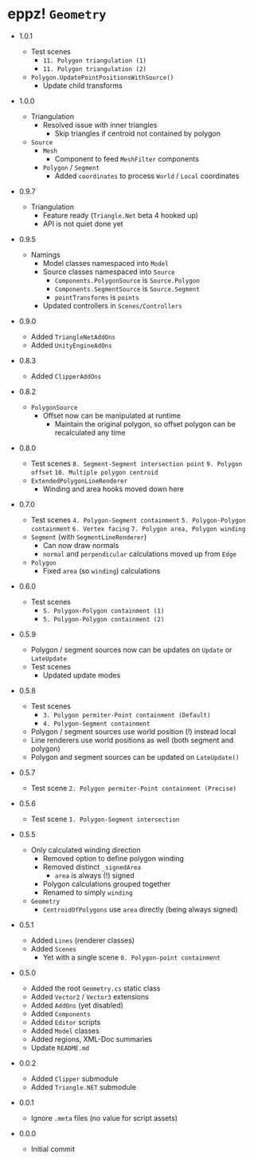# eppz! `Geometry`

* 1.0.1

	+ Test scenes
		+ `11. Polygon triangulation (1)`
		+ `11. Polygon triangulation (2)`
	+ `Polygon.UpdatePointPositionsWithSource()`
		+ Update child transforms

* 1.0.0

	+ Triangulation
		+ Resolved issue with inner triangles
			+ Skip triangles if centroid not contained by polygon
	+ `Source`
		+ `Mesh`
			+ Component to feed `MeshFilter` components
		+ `Polygon` / `Segment`
			+ Added `coordinates` to process `World` / `Local` coordinates

* 0.9.7

	+ Triangulation
		+ Feature ready (`Triangle.Net` beta 4 hooked up)
		+ API is not quiet done yet

* 0.9.5

	+ Namings
		+ Model classes namespaced into `Model`
		+ Source classes namespaced into `Source`
			+ `Components.PolygonSource` is `Source.Polygon`
			+ `Components.SegmentSource` is `Source.Segment`
			+ `pointTransforms` is `points`
		+ Updated controllers in `Scenes/Controllers`

* 0.9.0

	+ Added `TriangleNetAddOns`
	+ Added `UnityEngineAdOns`	

* 0.8.3

	+ Added `ClipperAddOns`

* 0.8.2

	+ `PolygonSource`
		+ Offset now can be manipulated at runtime
			+ Maintain the original polygon, so offset polygon can be recalculated any time

* 0.8.0

	+ Test scenes
		`8. Segment-Segment intersection point`
		`9. Polygon offset`
		`10. Multiple polygon centroid`
	+ `ExtendedPolygonLineRenderer`
		+ Winding and area hooks moved down here

* 0.7.0

	+ Test scenes
		`4. Polygon-Segment containment`
		`5. Polygon-Polygon containment`
		`6. Vertex facing`
		`7. Polygon area, Polygon winding`
	+ `Segment` (with `SegmentLineRenderer`)
		+ Can now draw normals
		+ `normal` and `perpendicular` calculations moved up from `Edge`
	+ `Polygon`
		+ Fixed `area` (so `winding`) calculations

* 0.6.0

	+ Test scenes
		+ `5. Polygon-Polygon containment (1)`
		+ `5. Polygon-Polygon containment (2)`

* 0.5.9

	+ Polygon / segment sources now can be updates on `Update` or `LateUpdate`
	+ Test scenes
		+ Updated update modes

* 0.5.8

	+ Test scenes
		+ `3. Polygon permiter-Point containment (Default)`
		+ `4. Polygon-Segment containment`
	+ Polygon / segment sources use world position (!) instead local
	+ Line renderers use world positions as well (both segment and polygon)
	+ Polygon and segment sources can be updated on `LateUpdate()`

* 0.5.7

	+ Test scene `2. Polygon permiter-Point containment (Precise)`

* 0.5.6

	+ Test scene `1. Polygon-Segment intersection`

* 0.5.5

	+ Only calculated winding direction
		+ Removed option to define polygon winding
		+ Removed distinct `_signedArea`
			+ `area` is always (!) signed
		+ Polygon calculations grouped together 
		+ Renamed to simply `winding`
	+ `Geometry`
		+ `CentroidOfPolygons` use `area` directly (being always signed)

* 0.5.1

	+ Added `Lines` (renderer classes)
	+ Added `Scenes`
		+ Yet with a single scene `0. Polygon-point containment`

* 0.5.0

	+ Added the root `Geometry.cs` static class
	+ Added `Vector2` / `Vector3` extensions
	+ Added `AddOns` (yet disabled)
	+ Added `Components`
	+ Added `Editor` scripts
	+ Added `Model` classes
	+ Added regions, XML-Doc summaries
	+ Update `README.md`
	
* 0.0.2

	+ Added `Clipper` submodule
	+ Added `Triangle.NET` submodule

* 0.0.1

	+ Ignore `.meta` files (no value for script assets)

* 0.0.0

	+ Initial commit